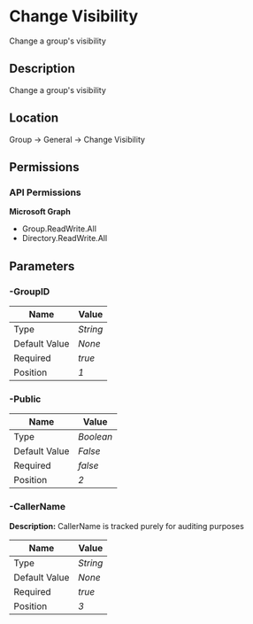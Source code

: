 # Change Visibility

Change a group's visibility

## Description

Change a group's visibility

## Location

Group &rarr; General &rarr; Change Visibility

## Permissions

### API Permissions

**Microsoft Graph**
- Group.ReadWrite.All
- Directory.ReadWrite.All

## Parameters

### -GroupID

| Name | Value |
|---|---|
| Type | _String_ |
| Default Value | _None_ |
| Required | _true_ |
| Position | _1_ |

### -Public

| Name | Value |
|---|---|
| Type | _Boolean_ |
| Default Value | _False_ |
| Required | _false_ |
| Position | _2_ |

### -CallerName

**Description:** CallerName is tracked purely for auditing purposes 

| Name | Value |
|---|---|
| Type | _String_ |
| Default Value | _None_ |
| Required | _true_ |
| Position | _3_ |


